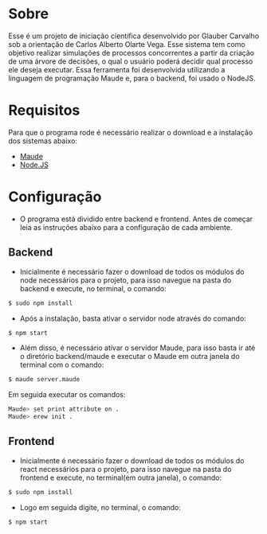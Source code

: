 # Sobre
Esse é um projeto de iniciação cientifica desenvolvido por Glauber Carvalho sob a orientação de Carlos Alberto Olarte Vega. Esse sistema tem como objetivo realizar simulações de processos concorrentes a partir da criação de uma árvore de decisões, o qual o usuário poderá decidir qual processo ele deseja executar. Essa ferramenta foi desenvolvida utilizando a linguagem de programação Maude e, para o backend, foi usado o NodeJS.

# Requisitos
Para que o programa rode é necessário realizar o download e a instalação dos sistemas abaixo:
* [Maude](http://maude.cs.illinois.edu)
* [Node.JS](https://nodejs.org)

# Configuração
* O programa está dividido entre backend e frontend. Antes de começar leia as instruções abaixo para a configuração de cada ambiente. 

## Backend
* Inicialmente é necessário fazer o download de todos os módulos do node necessários para o projeto, para isso navegue na pasta do backend e execute, no terminal, o comando:

```sh
$ sudo npm install
```

* Após a instalação, basta ativar o servidor node através do comando:
```sh
$ npm start
```

* Além disso, é necessário ativar o servidor Maude, para isso basta ir até o diretório backend/maude e executar o Maude em outra janela do terminal com o comando: 
```sh
$ maude server.maude
```
Em seguida executar os comandos: 
```sh
Maude> set print attribute on .
Maude> erew init .
```


## Frontend
* Inicialmente é necessário fazer o download de todos os módulos do react necessários para o projeto, para isso navegue na pasta do frontend e execute, no terminal(em outra janela), o comando:

```sh
$ sudo npm install
```

* Logo em seguida digite, no terminal, o comando:

```sh
$ npm start
```

